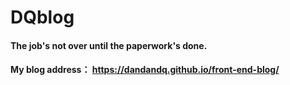 # DQblog
#### The job's not over until the paperwork's done.
#### My blog address： https://dandandq.github.io/front-end-blog/
